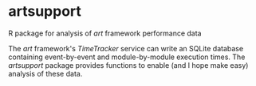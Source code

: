 # artsupport
R package for analysis of _art_ framework performance data

The _art_ framework's _TimeTracker_ service can write an SQLite database containing event-by-event and module-by-module execution times. The _artsupport_ package provides functions to enable (and I hope make easy) analysis of these data.
